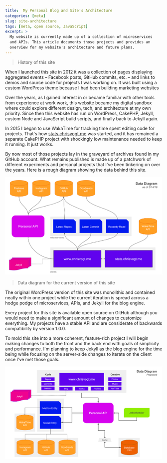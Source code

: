 ```yaml
---
title:  My Personal Blog and Site's Architecture
categories: [meta]
slug: site-architecture
tags: [meta, open source, JavaScript]
excerpt: >
  My website is currently made up of a collection of microservices
  and APIs. This article documents those projects and provides an
  overview for my website's architecture and future plans.
---
```


> History of this site

<span class="text-drop-cap">W</span>hen I launched this site in 2012 it was a
collection of pages displaying aggregated events – Facebook posts, GitHub commits,
etc. – and links to demos and source code for projects I was working on. It was
built using a custom WordPress theme because I had been building marketing websites

Over the years, as I gained interest in or became familiar with other tools from
experience at work work, this website became my digital sandbox where could explore
different design, tech, and architecture at my own priority. Since then this website
has run on WordPress, CakePHP, Jekyll, custom Node and JavaScript build scripts,
and finally back to Jekyll again.

In 2015 I began to use WakaTime for tracking time spent editing code for projects.
That's how [stats.chrisvogt.me](https://stats.chrisvogt.me) was started, and it
has remained a separate CakePHP project with shockingly low maintenance needed to
keep it running. It just works.

By now most of those projects lay in the graveyard of archives found in my GitHub
account. What remains published is made up of a patchwork of different experiments
and personal projects that I've been tinkering on over the years. Here is a rough
diagram showing the data behind this site. 

![Data diagram, chrisvogt.me](/assets/images/posts/data-diagram-0314.svg)

> Data diagram for the current version of this site

The original WordPress version of this site was monolithic and contained neatly
within one project while the current iteration is spread across a hodge podge of
microservices, APIs, and Jekyll for the blog engine.

Every project for this site is available open source on GitHub although you would
need to make a significant amount of changes to customize everything. My projects
have a stable API and are considerate of backwards compatibility by version 1.0.0.

To mold this site into a more coherent, feature-rich project I will begin making
changes to both the front and the back end with goals of simplicity and performance.
I'm planning to keep Jekyll as the blog engine for the time being while focusing
on the server-side changes to iterate on the client once I've met those goals.

![Proposed data diagram, chrisvogt.me](/assets/images/posts/data-diagram-proposed.svg)


